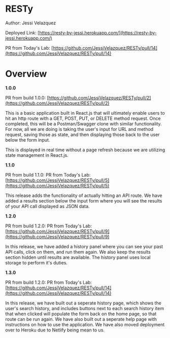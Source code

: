 # RESTy

Author: Jessi Velazquez

Deployed Link: [https://resty-by-jessi.herokuapp.com/](https://resty-by-jessi.herokuapp.com/)

PR from Today's Lab: [https://github.com/JessiVelazquez/RESTy/pull/14](https://github.com/JessiVelazquez/RESTy/pull/14)

# Overview

**1.0.0**

PR from build 1.0.0: [https://github.com/JessiVelazquez/RESTy/pull/2](https://github.com/JessiVelazquez/RESTy/pull/2)

This is a basic application built in React.js that will ultimately enable users to hit an http route with a GET, POST, PUT, or DELETE method request. Once completed, this will be a Postman/Swagger clone with similar functionality. For now, all we are doing is taking the user's input for URL and method request, saving those as state, and then displaying those back to the user below the form input.

This is displayed in real time without a page refresh because we are utilizing state management in React.js.

**1.1.0**

PR from build 1.1.0: PR from Today's Lab: [https://github.com/JessiVelazquez/RESTy/pull/5](https://github.com/JessiVelazquez/RESTy/pull/5)

This release adds the functionality of actually hitting an API route. We have added a results section below the input form where you will see the results of your API call displayed as JSON data.

**1.2.0**

PR from build 1.2.0: PR from Today's Lab: [https://github.com/JessiVelazquez/RESTy/pull/9](https://github.com/JessiVelazquez/RESTy/pull/9)

In this release, we have added a history panel where you can see your past API calls, click on them, and run them again. We also keep the results section hidden until results are available. The history panel uses local storage to perform it's duties.

**1.3.0**

PR from build 1.2.0: PR from Today's Lab: [https://github.com/JessiVelazquez/RESTy/pull/14](https://github.com/JessiVelazquez/RESTy/pull/14)

In this release, we have built out a seperate history page, which shows the user's search history, and includes buttons next to each search history item that when clicked will populate the form back on the home page, so that route can be run again. We have also built out a seperate help page with instructions on how to use the application. We have also moved deployment over to Heroku due to Netlify being mean to us.